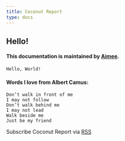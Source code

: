```yaml
---
title: Coconut Report
type: docs
---
```



## Hello!


#### This documentation is maintained by [Aimee](about/aimee).



    Hello, World!




#### Words I love from Albert Camus:

    Don’t walk in front of me
    I may not follow
    Don’t walk behind me
    I may not lead
    Walk beside me
    Just be my friend


Subscribe Coconut Report via [RSS](/index.xml)
